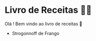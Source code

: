 # Livro de Receitas :man_cook:

Olá ! Bem vindo ao livro de receitas :wave:

- Strogonnoff de Frango

  
